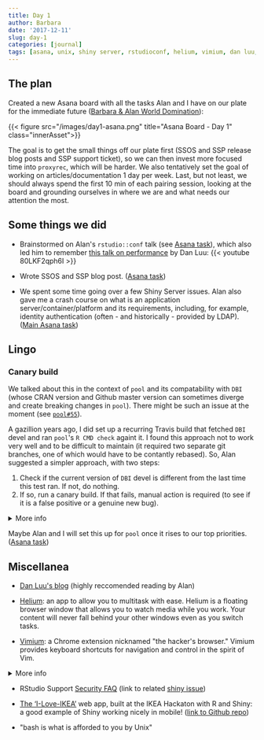 ```yaml
---
title: Day 1
author: Barbara
date: '2017-12-11'
slug: day-1
categories: [journal]
tags: [asana, unix, shiny server, rstudioconf, helium, vimium, dan luu, lingo, pool]
---
```


## The plan

Created a new Asana board with all the tasks Alan and I have on our plate for the immediate future ([Barbara & Alan World Domination](https://app.asana.com/0/499937025252331/board)):

{{< figure src="/images/day1-asana.png" title="Asana Board - Day 1" class="innerAsset">}}

The goal is to get the small things off our plate first (SSOS and SSP release blog posts and SSP support ticket), so we can then invest more focused time into `proxyrec`, which will be harder. We also tentatively set the goal of working on articles/documentation 1 day per week. Last, but not least, we should always spend the first 10 min of each pairing session, looking at the board and grounding ourselves in where we are and what needs our attention the most.

## Some things we did

- Brainstormed on Alan's `rstudio::conf` talk (see [Asana task](https://app.asana.com/0/499937025252331/499953014310965)), which also led him to remember [this talk on performance](https://www.youtube.com/watch?v=80LKF2qph6I) by Dan Luu:
{{< youtube 80LKF2qph6I >}}

- Wrote SSOS and SSP blog post. ([Asana task](https://app.asana.com/0/499937025252331/499953014310971))

- We spent some time going over a few Shiny Server issues. Alan also gave me a crash course on what is an application server/container/platform and its requirements, including, for example, identity authentication (often - and historically - provided by LDAP). ([Main Asana task](https://app.asana.com/0/499937025252331/500262989859739))

## Lingo

### Canary build

We talked about this in the context of `pool` and its compatability with `DBI` (whose CRAN version and Github master version can sometimes diverge and create breaking changes in `pool`). There might be such an issue at the moment (see [`pool#55`](https://github.com/rstudio/pool/issues/55)).

A gazillion years ago, I did set up a recurring Travis build that fetched `DBI` devel and ran `pool`'s `R CMD check` againt it. I found this approach not to work very well and to be difficult to maintain (it required two separate git branches, one of which would have to be contantly rebased). So, Alan suggested a simpler approach, with two steps:

  1. Check if the current version of `DBI` devel is different from the last time this test ran. If not, do nothing.
  2. If so, run a canary build. If that fails, manual action is required (to see if it is a false positive or a genuine new bug).
  
<details class="moreInfo">
  <summary><span class="violet">More info</span></summary>

From <https://featureflags.io/canary-testing/>:

“Canary” was chosen because [canaries were once used in coal mines](https://en.wikipedia.org/wiki/Sentinel_species) to alert miners when toxic gases reached dangerous levels. In other words, if dangerous gases such as carbon monoxide collected in the mine, the gases would kill the canary before killing the miners, thus providing a warning to exit the tunnels immediately.  As long as the bird kept singing, the miners knew their air supply was safe. A dead canary signaled an immediate evacuation.

The word canary was selected to describe the code push because just like canaries that were once used in coal mining to alert miners when toxic gases reached dangerous levels, end users selected for testing are unaware they are being used to provide an early warning. Canary tests, which are often automated, are run after testing in a sandbox environment has been completed. Because the canary is only pushed to a small number of users, its impact is relatively small should the new code prove to be buggy and changes can be reversed quickly.

</details>

Maybe Alan and I will set this up for `pool` once it rises to our top priorities. ([Asana task](https://app.asana.com/0/499937025252331/499937025252343))

## Miscellanea

- [Dan Luu's blog](https://danluu.com/) (highly reccomended reading by Alan)

- [Helium](https://itunes.apple.com/us/app/helium/id1054607607?mt=12): an app to allow you to  multitask with ease. Helium is a floating browser window that allows you to watch media while you work. Your content will never fall behind your other windows even as you switch tasks.

- [Vimium](https://chrome.google.com/webstore/detail/vimium/dbepggeogbaibhgnhhndojpepiihcmeb?hl=en): a Chrome extension nicknamed "the hacker's browser." Vimium provides keyboard shortcuts for navigation and control in the spirit of Vim.

<details class="moreInfo">
  <summary><span class="violet">More info</span></summary>

For more information about rebinding your keys and how to use many of Vimium's features, see the [repo on Github](https://github.com/philc/vimium/blob/master/README.md). Modifier keys are specified as `<c-x>`, `<m-x>`, `<a-x>` for `ctrl + x`, `meta + x`, and `alt + x` respectively.

Navigating the current page:

- `?`: show the help dialog for a list of all available keys
- `h`: scroll left
- `j`: scroll down
- `k`: scroll up
- `l`: scroll right
- `gg`: scroll to top of the page
- `G`: scroll to bottom of the page
- `d`: scroll down half a page
- `u`: scroll up half a page
- `f`: open a link in the current tab
- `F`: open a link in a new tab
- `r`: reload
- `gs`: view source
- `i`: enter insert mode (all commands will be ignored until you hit `esc` to exit)
- `yy`: copy the current url to the clipboard
- `yf`: copy a link url to the clipboard
- `gf`: ycle forward to the next frame

Navigating to new pages:

- `o`: Open URL, bookmark, or history entry
- `O`: Open URL, bookmark, history entry in a new tab
- `b`: Open bookmark
- `B`: Open bookmark in a new tab

Using find:

- `/`: enter find mode (type your search query and hit enter to search or `esc` to cancel)
- `n`: cycle forward to the next find match
- `N`: cycle backward to the previous find match
  
Navigating your history:

- `H`: go back in history
- `L`: go forward in history

Manipulating tabs:

- `J`, `gT`: go one tab left
- `K`, `gt`: go one tab right
- `g0`: go to the first tab
- `g$`: go to the last tab
- `t`: create tab
- `x`: close current tab
- `X`: restore closed tab (i.e. unwind the 'x' command)
- `T`: search through your open tabs

Additional advanced browsing commands:

- `]]`: follow the link labeled 'next' or '>'. Helpful for browsing paginated sites.
- `[[`: follow the link labeled 'previous' or '<'. Helpful for browsing paginated sites.
- `<a-f>`: open multiple links in a new tab
- `gi`: focus the first (or n-th) text input box on the page
- `gu`: go up one level in the URL hierarchy

Vimium supports command repetition so, for example, hitting `5t` will open 5 tabs in rapid succession. `ESC` (or `<c-[>`) will clear any partial commands in the queue and will also exit insert and find modes.
</details>

- RStudio Support [Security FAQ](https://support.rstudio.com/hc/en-us/articles/115000782547-Security-FAQ) (link to related [shiny issue](https://github.com/rstudio/shiny/issues/1845))

- [The ‘I-Love-IKEA’](https://longhowlam.wordpress.com/2017/12/10/the-i-love-ikea-web-app-build-at-the-ikea-hackaton-with-r-and-shiny/) web app, built at the IKEA Hackaton with R and Shiny: a good example of Shiny working nicely in mobile! ([link to Github repo](https://github.com/longhowlam/I_LOVE_IKEA_SHINY_APP))

- "bash is what is afforded to you by Unix"